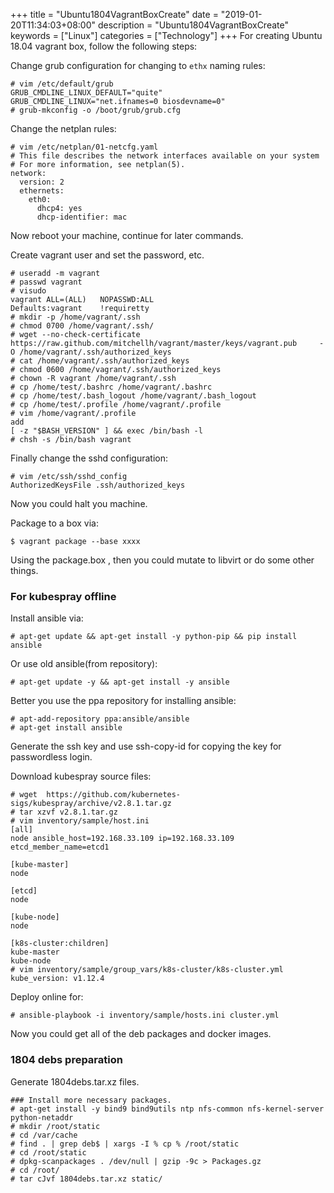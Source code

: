 +++
title = "Ubuntu1804VagrantBoxCreate"
date = "2019-01-20T11:34:03+08:00"
description = "Ubuntu1804VagrantBoxCreate"
keywords = ["Linux"]
categories = ["Technology"]
+++
For creating Ubuntu 18.04 vagrant box, follow the following steps:    

Change grub configuration for changing to `ethx` naming rules:    

```
# vim /etc/default/grub
GRUB_CMDLINE_LINUX_DEFAULT="quite"
GRUB_CMDLINE_LINUX="net.ifnames=0 biosdevname=0"
# grub-mkconfig -o /boot/grub/grub.cfg
```
Change the netplan rules:    

```
# vim /etc/netplan/01-netcfg.yaml 
# This file describes the network interfaces available on your system
# For more information, see netplan(5).
network:
  version: 2
  ethernets:
    eth0:
      dhcp4: yes
      dhcp-identifier: mac
```
Now reboot your machine, continue for later commands.   

Create vagrant user and set the password, etc.   

```
# useradd -m vagrant
# passwd vagrant
# visudo
vagrant ALL=(ALL)	NOPASSWD:ALL
Defaults:vagrant	!requiretty
# mkdir -p /home/vagrant/.ssh
# chmod 0700 /home/vagrant/.ssh/
# wget --no-check-certificate     https://raw.github.com/mitchellh/vagrant/master/keys/vagrant.pub     -O /home/vagrant/.ssh/authorized_keys
# cat /home/vagrant/.ssh/authorized_keys 
# chmod 0600 /home/vagrant/.ssh/authorized_keys
# chown -R vagrant /home/vagrant/.ssh
# cp /home/test/.bashrc /home/vagrant/.bashrc 
# cp /home/test/.bash_logout /home/vagrant/.bash_logout
# cp /home/test/.profile /home/vagrant/.profile
# vim /home/vagrant/.profile 
add
[ -z "$BASH_VERSION" ] && exec /bin/bash -l
# chsh -s /bin/bash vagrant
```

Finally change the sshd configuration:    

```
# vim /etc/ssh/sshd_config 
AuthorizedKeysFile .ssh/authorized_keys
```

Now you could halt you machine.   

Package to a box via:     

```
$ vagrant package --base xxxx
```
Using the package.box , then you could mutate to libvirt or do some other
things.     

### For kubespray offline
Install ansible via:    

```
# apt-get update && apt-get install -y python-pip && pip install ansible
``` 
Or use old ansible(from repository):    

```
# apt-get update -y && apt-get install -y ansible
```

Better you use the ppa repository for installing ansible:    

```
# apt-add-repository ppa:ansible/ansible
# apt-get install ansible
```

Generate the ssh key and use ssh-copy-id for copying the key for passwordless
login.    


Download kubespray source files:     

```
# wget  https://github.com/kubernetes-sigs/kubespray/archive/v2.8.1.tar.gz
# tar xzvf v2.8.1.tar.gz
# vim inventory/sample/host.ini
[all]
node ansible_host=192.168.33.109 ip=192.168.33.109 etcd_member_name=etcd1

[kube-master]
node

[etcd]
node

[kube-node]
node

[k8s-cluster:children]
kube-master
kube-node
# vim inventory/sample/group_vars/k8s-cluster/k8s-cluster.yml
kube_version: v1.12.4
```
Deploy online for:    

```
# ansible-playbook -i inventory/sample/hosts.ini cluster.yml
```
Now you could get all of the deb packages and docker images. 

### 1804 debs preparation
Generate 1804debs.tar.xz files.   

```
### Install more necessary packages. 
# apt-get install -y bind9 bind9utils ntp nfs-common nfs-kernel-server python-netaddr
# mkdir /root/static
# cd /var/cache
# find . | grep deb$ | xargs -I % cp % /root/static
# cd /root/static
# dpkg-scanpackages . /dev/null | gzip -9c > Packages.gz
# cd /root/
# tar cJvf 1804debs.tar.xz static/
```
